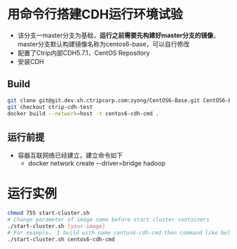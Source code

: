 # 用命令行搭建CDH运行环境试验
- 该分支一master分支为基础，**运行之前需要先构建好master分支的镜像**，master分支默认构建镜像名称为centos6-base，可以自行修改
- 配置了Ctrip内部CDH5.7.1，CentOS Repository
- 安装CDH


## Build
```bash
git clone git@git.dev.sh.ctripcorp.com:zyong/CentOS6-Base.git CentOS6-Base-Ctrip
git checkout ctrip-cdh-test
docker build --network=host -t centos6-cdh-cmd .
```
## 运行前提
- 容器互联网络已经建立，建立命令如下
    - docker network create --driver=bridge hadoop

# 运行实例

```bash
chmod 755 start-cluster.sh
# Change parameter of image name before start cluster containers
./start-cluster.sh [your-image]
# For example， I build with name centos6-cdh-cmd then command like below：
./start-cluster.sh centos6-cdh-cmd
```

